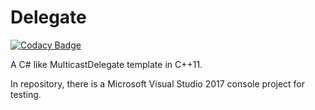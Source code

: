 Delegate
========

[![Codacy Badge](https://api.codacy.com/project/badge/Grade/4a2f2d00890649e6bf42a43962b30a92)](https://app.codacy.com/manual/SharpSnake/Delegate?utm_source=github.com&utm_medium=referral&utm_content=SharpSnake/Delegate&utm_campaign=Badge_Grade_Dashboard)

A C# like MulticastDelegate template in C++11.

In repository, there is a Microsoft Visual Studio 2017 console project for testing.
